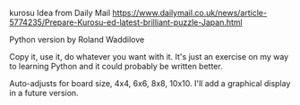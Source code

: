 kurosu
Idea from Daily Mail
https://www.dailymail.co.uk/news/article-5774235/Prepare-Kurosu-ed-latest-brilliant-puzzle-Japan.html

Python version by Roland Waddilove

Copy it, use it, do whatever you want with it.
It's just an exercise on my way to learning Python
and it could probably be written better.

Auto-adjusts for board size, 4x4, 6x6, 8x8, 10x10.
I'll add a graphical display in a future version.
